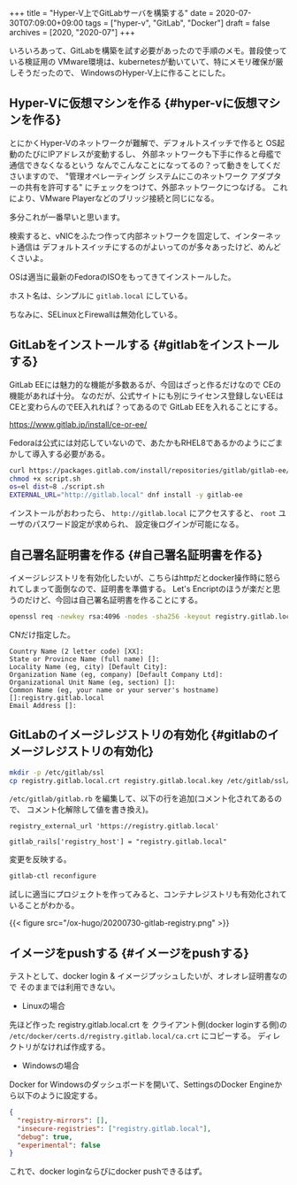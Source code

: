 +++
title = "Hyper-V上でGitLabサーバを構築する"
date = 2020-07-30T07:09:00+09:00
tags = ["hyper-v", "GitLab", "Docker"]
draft = false
archives = [2020, "2020-07"]
+++

いろいろあって、GitLabを構築を試す必要があったので手順のメモ。普段使っている検証用の
VMware環境は、kubernetesが動いていて、特にメモリ確保が厳しそうだったので、
WindowsのHyper-V上に作ることにした。


## Hyper-Vに仮想マシンを作る {#hyper-vに仮想マシンを作る}

とにかくHyper-Vのネットワークが難解で、デフォルトスイッチで作ると
OS起動のたびにIPアドレスが変動するし、
外部ネットワークも下手に作ると母艦で通信できなくなるという
なんでこんなことになってるの？って動きをしてくださいますので、
"管理オペレーティング システムにこのネットワーク アダプターの共有を許可する"
にチェックをつけて、外部ネットワークにつなげる。
これにより、VMware Playerなどのブリッジ接続と同じになる。

多分これが一番早いと思います。

検索すると、vNICをふたつ作って内部ネットワークを固定して、インターネット通信は
デフォルトスイッチにするのがよいってのが多々あったけど、めんどくさいよ。

OSは適当に最新のFedoraのISOをもってきてインストールした。

ホスト名は、シンプルに `gitlab.local` にしている。

ちなみに、SELinuxとFirewallは無効化している。


## GitLabをインストールする {#gitlabをインストールする}

GitLab EEには魅力的な機能が多数あるが、今回はざっと作るだけなので CEの機能があれば十分。
なのだが、公式サイトにも別にライセンス登録しないEEはCEと変わらんのでEE入れれば？ってあるので
GitLab EEを入れることにする。

<https://www.gitlab.jp/install/ce-or-ee/>

Fedoraは公式には対応していないので、あたかもRHEL8であるかのようにごまかして導入する必要がある。

```bash
curl https://packages.gitlab.com/install/repositories/gitlab/gitlab-ee/script.rpm.sh -o script.sh
chmod +x script.sh
os=el dist=8 ./script.sh
EXTERNAL_URL="http://gitlab.local" dnf install -y gitlab-ee
```

インストールがおわったら、 `http://gitlab.local` にアクセスすると、 `root` ユーザのパスワード設定が求められ、
設定後ログインが可能になる。


## 自己署名証明書を作る {#自己署名証明書を作る}

イメージレジストリを有効化したいが、こちらはhttpだとdocker操作時に怒られてしまって面倒なので、証明書を準備する。
Let's Encriptのほうが楽だと思うのだけど、今回は自己署名証明書を作ることにする。

```bash
openssl req -newkey rsa:4096 -nodes -sha256 -keyout registry.gitlab.local.key -x509 -days 3650 -out registry.gitlab.local.crt
```

CNだけ指定した。

```nil
Country Name (2 letter code) [XX]:
State or Province Name (full name) []:
Locality Name (eg, city) [Default City]:
Organization Name (eg, company) [Default Company Ltd]:
Organizational Unit Name (eg, section) []:
Common Name (eg, your name or your server's hostname) []:registry.gitlab.local
Email Address []:
```


## GitLabのイメージレジストリの有効化 {#gitlabのイメージレジストリの有効化}

```bash
mkdir -p /etc/gitlab/ssl
cp registry.gitlab.local.crt registry.gitlab.local.key /etc/gitlab/ssl/
```

`/etc/gitlab/gitlab.rb` を編集して、以下の行を追加(コメント化されてあるので、
コメント化解除して値を書き換え)。

```nil
registry_external_url 'https://registry.gitlab.local'

gitlab_rails['registry_host'] = "registry.gitlab.local"
```

変更を反映する。

```bash
gitlab-ctl reconfigure
```

試しに適当にプロジェクトを作ってみると、コンテナレジストリも有効化されていることがわかる。

{{< figure src="/ox-hugo/20200730-gitlab-registry.png" >}}


## イメージをpushする {#イメージをpushする}

テストとして、docker login &amp; イメージプッシュしたいが、オレオレ証明書なので
そのままでは利用できない。

-   Linuxの場合

先ほど作った registry.gitlab.local.crt を クライアント側(docker loginする側)の
`/etc/docker/certs.d/registry.gitlab.local/ca.crt` にコピーする。
ディレクトリがなければ作成する。

-   Windowsの場合

Docker for Windowsのダッシュボードを開いて、SettingsのDocker Engineから以下のように設定する。

```json
{
  "registry-mirrors": [],
  "insecure-registries": ["registry.gitlab.local"],
  "debug": true,
  "experimental": false
}
```

これで、docker loginならびにdocker pushできるはず。
